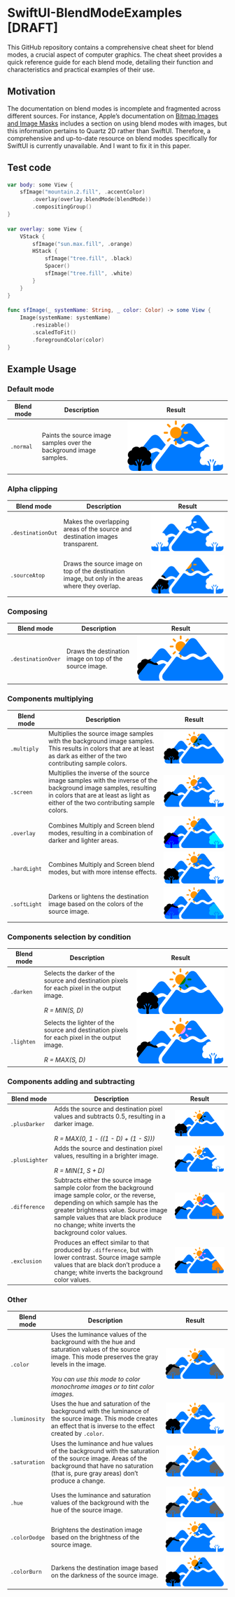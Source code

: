 #  SwiftUI-BlendModeExamples [DRAFT]
This GitHub repository contains a comprehensive cheat sheet for blend modes, a crucial aspect of computer graphics. The cheat sheet provides a quick reference guide for each blend mode, detailing their function and characteristics and practical examples of their use.

## Motivation
The documentation on blend modes is incomplete and fragmented across different sources. For instance, Apple’s documentation on [Bitmap Images and Image Masks](https://developer.apple.com/library/archive/documentation/GraphicsImaging/Conceptual/drawingwithquartz2d/dq_images/dq_images.html) includes a section on using blend modes with images, but this information pertains to Quartz 2D rather than SwiftUI. Therefore, a comprehensive and up-to-date resource on blend modes specifically for SwiftUI is currently unavailable. And I want to fix it in this paper.

## Test code
```swift
var body: some View {
    sfImage("mountain.2.fill", .accentColor)
        .overlay(overlay.blendMode(blendMode))
        .compositingGroup()
}

var overlay: some View {
    VStack {
        sfImage("sun.max.fill", .orange)
        HStack {
            sfImage("tree.fill", .black)
            Spacer()
            sfImage("tree.fill", .white)
        }
    }
}

func sfImage(_ systemName: String, _ color: Color) -> some View {
    Image(systemName: systemName)
        .resizable()
        .scaledToFit()
        .foregroundColor(color)
}
```

## Example Usage
### Default mode
| Blend mode | Description | Result |
| --- | --- | --- |
| `.normal` | Paints the source image samples over the background image samples. | ![Blend mode normal](Examples/normal.png) |

### Alpha clipping
| Blend mode | Description | Result |
| --- | --- | --- |
| `.destinationOut` | Makes the overlapping areas of the source and destination images transparent. | ![Blend mode destinationOut](Examples/destinationOut.png) |
| `.sourceAtop` | Draws the source image on top of the destination image, but only in the areas where they overlap. | ![Blend mode sourceAtop](Examples/sourceAtop.png) |

### Composing
| Blend mode | Description | Result |
| --- | --- | --- |
| `.destinationOver` | Draws the destination image on top of the source image. | ![Blend mode destinationOver](Examples/destinationOver.png) |

### Components multiplying
| Blend mode | Description | Result |
| --- | --- | --- |
| `.multiply` | Multiplies the source image samples with the background image samples. This results in colors that are at least as dark as either of the two contributing sample colors. | ![Blend mode multiply](Examples/multiply.png) |
| `.screen` | Multiplies the inverse of the source image samples with the inverse of the background image samples, resulting in colors that are at least as light as either of the two contributing sample colors. | ![Blend mode screen](Examples/screen.png) |
| `.overlay` | Combines Multiply and Screen blend modes, resulting in a combination of darker and lighter areas. | ![Blend mode overlay](Examples/overlay.png) |
| `.hardLight` | Combines Multiply and Screen blend modes, but with more intense effects. | ![Blend mode hardLight](Examples/hardLight.png) |
| `.softLight` | Darkens or lightens the destination image based on the colors of the source image. | ![Blend mode softLight](Examples/softLight.png) |

### Components selection by condition 
| Blend mode | Description | Result |
| --- | --- | --- |
| `.darken` | Selects the darker of the source and destination pixels for each pixel in the output image. <br><br>*R = MIN(S, D)* | ![Blend mode darken](Examples/darken.png) |
| `.lighten` | Selects the lighter of the source and destination pixels for each pixel in the output image. <br><br>*R = MAX(S, D)* | ![Blend mode lighten](Examples/lighten.png) |

### Components adding and subtracting
| Blend mode | Description | Result |
| --- | --- | --- |
| `.plusDarker` | Adds the source and destination pixel values and subtracts 0.5, resulting in a darker image.<br><br>*R = MAX(0, 1 - ((1 - D) + (1 - S)))* | ![Blend mode plusDarker](Examples/plusDarker.png) |
| `.plusLighter` | Adds the source and destination pixel values, resulting in a brighter image.<br><br>*R = MIN(1, S + D)* | ![Blend mode plusLighter](Examples/plusLighter.png) |
| `.difference` | Subtracts either the source image sample color from the background image sample color, or the reverse, depending on which sample has the greater brightness value. Source image sample values that are black produce no change; white inverts the background color values. | ![Blend mode difference](Examples/difference.png) |
| `.exclusion` | Produces an effect similar to that produced by `.difference`, but with lower contrast. Source image sample values that are black don’t produce a change; white inverts the background color values. | ![Blend mode exclusion](Examples/exclusion.png) |

### Other
| Blend mode | Description | Result |
| --- | --- | --- |
| `.color` | Uses the luminance values of the background with the hue and saturation values of the source image. This mode preserves the gray levels in the image.<br><br>*You can use this mode to color monochrome images or to tint color images.* | ![Blend mode color](Examples/color.png) |
| `.luminosity` | Uses the hue and saturation of the background with the luminance of the source image. This mode creates an effect that is inverse to the effect created by `.color`. | ![Blend mode luminosity](Examples/luminosity.png) |
| `.saturation` | Uses the luminance and hue values of the background with the saturation of the source image. Areas of the background that have no saturation (that is, pure gray areas) don’t produce a change. | ![Blend mode saturation](Examples/saturation.png) |
| `.hue` | Uses the luminance and saturation values of the background with the hue of the source image. | ![Blend mode hue](Examples/hue.png) |
| `.colorDodge` | Brightens the destination image based on the brightness of the source image. | ![Blend mode colorDodge](Examples/colorDodge.png) |
| `.colorBurn` | Darkens the destination image based on the darkness of the source image. | ![Blend mode colorBurn](Examples/colorBurn.png) |

